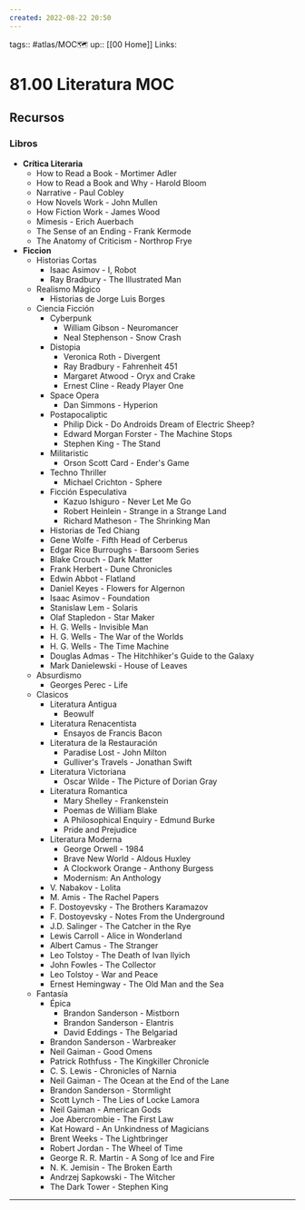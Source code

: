 ```yaml
---
created: 2022-08-22 20:50
---
```

tags:: #atlas/MOC🗺 
up:: [[00 Home]]
Links: 
# 81.00 Literatura MOC
## Recursos
### Libros
- **Crítica Literaria**
	- How to Read a Book - Mortimer Adler
	- How to Read a Book and Why - Harold Bloom
	- Narrative - Paul Cobley
	- How Novels Work - John Mullen
	- How Fiction Work - James Wood
	- Mimesis - Erich Auerbach
	- The Sense of an Ending - Frank Kermode
	- The Anatomy of Criticism - Northrop Frye
- **Ficcion**
	- Historias Cortas
		- Isaac Asimov - I, Robot
		- Ray Bradbury - The Illustrated Man
	- Realismo Mágico
		- Historias de Jorge Luis Borges
	- Ciencia Ficción
		- Cyberpunk
			- William Gibson - Neuromancer
			- Neal Stephenson - Snow Crash
		- Distopia
			- Veronica Roth - Divergent
			- Ray Bradbury - Fahrenheit 451
			- Margaret Atwood - Oryx and Crake
			- Ernest Cline - Ready Player One
		- Space Opera
			- Dan Simmons - Hyperion
		- Postapocaliptic
			- Philip Dick - Do Androids Dream of Electric Sheep?
			- Edward Morgan Forster - The Machine Stops
			- Stephen King - The Stand
		- Militaristic
			- Orson Scott Card - Ender's Game
		- Techno Thriller
			- Michael Crichton - Sphere
		- Ficción Especulativa
			- Kazuo Ishiguro - Never Let Me Go
			- Robert Heinlein - Strange in a Strange Land
			- Richard Matheson - The Shrinking Man
		- Historias de Ted Chiang
		- Gene Wolfe - Fifth Head of Cerberus
		- Edgar Rice Burroughs - Barsoom Series
		- Blake Crouch - Dark Matter
		- Frank Herbert - Dune Chronicles
		- Edwin Abbot - Flatland
		- Daniel Keyes - Flowers for Algernon
		- Isaac Asimov - Foundation
		- Stanislaw Lem - Solaris
		- Olaf Stapledon - Star Maker
		- H. G. Wells - Invisible Man
		- H. G. Wells - The War of the Worlds
		- H. G. Wells - The Time Machine
		- Douglas Admas - The Hitchhiker's Guide to the Galaxy
		- Mark Danielewski - House of Leaves
	- Absurdismo
		- Georges Perec - Life 
	- Clasicos
		- Literatura Antigua
			- Beowulf
		- Literatura Renacentista
			- Ensayos de Francis Bacon
		- Literatura de la Restauración
			- Paradise Lost - John Milton
			- Gulliver's Travels - Jonathan Swift
		- Literatura Victoriana
			- Oscar Wilde - The Picture of Dorian Gray
		- Literatura Romantica
			- Mary Shelley - Frankenstein
			- Poemas de William Blake
			- A Philosophical Enquiry - Edmund Burke
			- Pride and Prejudice
		- Literatura Moderna
			- George Orwell - 1984
			- Brave New World - Aldous Huxley
			- A Clockwork Orange - Anthony Burgess
			- Modernism: An Anthology
		- V. Nabakov - Lolita
		- M. Amis - The Rachel Papers
		- F. Dostoyevsky - The Brothers Karamazov
		- F. Dostoyevsky - Notes From the Underground
		- J.D. Salinger - The Catcher in the Rye
		- Lewis Carroll - Alice in Wonderland
		- Albert Camus - The Stranger
		- Leo Tolstoy - The Death of Ivan Ilyich
		- John Fowles - The Collector
		- Leo Tolstoy - War and Peace
		- Ernest Hemingway - The Old Man and the Sea
	- Fantasía
		- Épica
			- Brandon Sanderson - Mistborn
			- Brandon Sanderson - Elantris
			- David Eddings - The Belgariad
		- Brandon Sanderson - Warbreaker
		- Neil Gaiman - Good Omens
		- Patrick Rothfuss - The Kingkiller Chronicle
		- C. S. Lewis - Chronicles of Narnia
		- Neil Gaiman - The Ocean at the End of the Lane
		- Brandon Sanderson - Stormlight
		- Scott Lynch - The Lies of Locke Lamora
		- Neil Gaiman - American Gods
		- Joe Abercrombie - The First Law
		- Kat Howard - An Unkindness of Magicians
		- Brent Weeks - The Lightbringer
		- Robert Jordan - The Wheel of Time
		- George R. R. Martin - A Song of Ice and Fire
		- N. K. Jemisin - The Broken Earth
		- Andrzej Sapkowski - The Witcher
		- The Dark Tower - Stephen King
___
